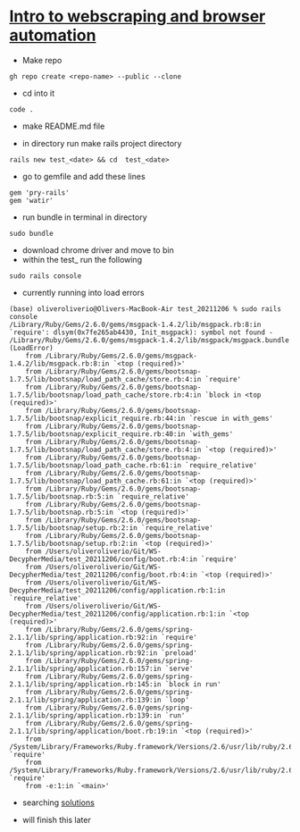 # [Intro to webscraping and browser automation](/Users/oliveroliverio/Downloads/CS/CS.Decypher.Media/_Intro-to-WS-Automation.mp4)

- Make repo
```
gh repo create <repo-name> --public --clone
```
- cd into it

```
code .
```
- make README.md file

- in directory run make rails project directory

```
rails new test_<date> && cd  test_<date>
```

- go to gemfile and add these lines

```
gem 'pry-rails'
gem 'watir'
```

- run bundle in terminal in directory
```
sudo bundle
```

- download chrome driver and move to bin
- within the test_<date dirctory> run the following

```
sudo rails console
```
- currently running into load errors

```
(base) oliveroliverio@Olivers-MacBook-Air test_20211206 % sudo rails console
/Library/Ruby/Gems/2.6.0/gems/msgpack-1.4.2/lib/msgpack.rb:8:in `require': dlsym(0x7fe265ab4430, Init_msgpack): symbol not found - /Library/Ruby/Gems/2.6.0/gems/msgpack-1.4.2/lib/msgpack/msgpack.bundle (LoadError)
	from /Library/Ruby/Gems/2.6.0/gems/msgpack-1.4.2/lib/msgpack.rb:8:in `<top (required)>'
	from /Library/Ruby/Gems/2.6.0/gems/bootsnap-1.7.5/lib/bootsnap/load_path_cache/store.rb:4:in `require'
	from /Library/Ruby/Gems/2.6.0/gems/bootsnap-1.7.5/lib/bootsnap/load_path_cache/store.rb:4:in `block in <top (required)>'
	from /Library/Ruby/Gems/2.6.0/gems/bootsnap-1.7.5/lib/bootsnap/explicit_require.rb:44:in `rescue in with_gems'
	from /Library/Ruby/Gems/2.6.0/gems/bootsnap-1.7.5/lib/bootsnap/explicit_require.rb:40:in `with_gems'
	from /Library/Ruby/Gems/2.6.0/gems/bootsnap-1.7.5/lib/bootsnap/load_path_cache/store.rb:4:in `<top (required)>'
	from /Library/Ruby/Gems/2.6.0/gems/bootsnap-1.7.5/lib/bootsnap/load_path_cache.rb:61:in `require_relative'
	from /Library/Ruby/Gems/2.6.0/gems/bootsnap-1.7.5/lib/bootsnap/load_path_cache.rb:61:in `<top (required)>'
	from /Library/Ruby/Gems/2.6.0/gems/bootsnap-1.7.5/lib/bootsnap.rb:5:in `require_relative'
	from /Library/Ruby/Gems/2.6.0/gems/bootsnap-1.7.5/lib/bootsnap.rb:5:in `<top (required)>'
	from /Library/Ruby/Gems/2.6.0/gems/bootsnap-1.7.5/lib/bootsnap/setup.rb:2:in `require_relative'
	from /Library/Ruby/Gems/2.6.0/gems/bootsnap-1.7.5/lib/bootsnap/setup.rb:2:in `<top (required)>'
	from /Users/oliveroliverio/Git/WS-DecypherMedia/test_20211206/config/boot.rb:4:in `require'
	from /Users/oliveroliverio/Git/WS-DecypherMedia/test_20211206/config/boot.rb:4:in `<top (required)>'
	from /Users/oliveroliverio/Git/WS-DecypherMedia/test_20211206/config/application.rb:1:in `require_relative'
	from /Users/oliveroliverio/Git/WS-DecypherMedia/test_20211206/config/application.rb:1:in `<top (required)>'
	from /Library/Ruby/Gems/2.6.0/gems/spring-2.1.1/lib/spring/application.rb:92:in `require'
	from /Library/Ruby/Gems/2.6.0/gems/spring-2.1.1/lib/spring/application.rb:92:in `preload'
	from /Library/Ruby/Gems/2.6.0/gems/spring-2.1.1/lib/spring/application.rb:157:in `serve'
	from /Library/Ruby/Gems/2.6.0/gems/spring-2.1.1/lib/spring/application.rb:145:in `block in run'
	from /Library/Ruby/Gems/2.6.0/gems/spring-2.1.1/lib/spring/application.rb:139:in `loop'
	from /Library/Ruby/Gems/2.6.0/gems/spring-2.1.1/lib/spring/application.rb:139:in `run'
	from /Library/Ruby/Gems/2.6.0/gems/spring-2.1.1/lib/spring/application/boot.rb:19:in `<top (required)>'
	from /System/Library/Frameworks/Ruby.framework/Versions/2.6/usr/lib/ruby/2.6.0/rubygems/core_ext/kernel_require.rb:54:in `require'
	from /System/Library/Frameworks/Ruby.framework/Versions/2.6/usr/lib/ruby/2.6.0/rubygems/core_ext/kernel_require.rb:54:in `require'
	from -e:1:in `<main>'
```
- searching [solutions](https://stackoverflow.com/questions/12591585/rails-console-not-loading/39938403)

- will finish this later